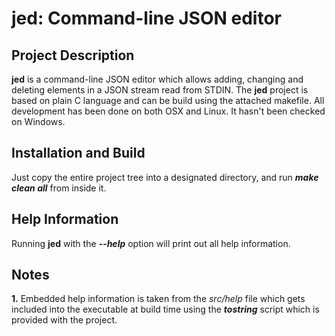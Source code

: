 # jed: Command-line JSON editor

## Project Description
**jed** is a command-line JSON editor which allows adding, changing and deleting elements in a JSON stream read from STDIN.
The **jed** project is based on plain C language and can be build using the attached makefile.
All development has been done on both OSX and Linux. It hasn't been checked on Windows.

## Installation and Build
Just copy the entire project tree into a designated directory, and run **_make clean all_** from inside it.

## Help Information
Running **jed** with the **_--help_** option will print out all help information.

## Notes
**1.**	Embedded help information is taken from the _src/help_ file which gets included into the executable at build time
	using the **_tostring_** script which is provided with the project.

